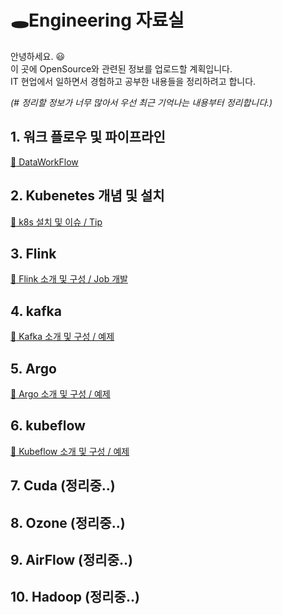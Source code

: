 # :hole:Engineering 자료실
안녕하세요. :smiley: <br> 
이 곳에 OpenSource와 관련된 정보를 업로드할 계획입니다. <br>
IT 현업에서 일하면서 경험하고 공부한 내용들을 정리하려고 합니다. <br>

*(# 정리할 정보가 너무 많아서 우선 최근 기억나는 내용부터 정리합니다.)*

## 1. 워크 플로우 및 파이프라인
[:clown_face: DataWorkFlow](./Etc/DataWorkFlow.md)
## 2. Kubenetes 개념 및 설치
[:clown_face: k8s 설치 및 이슈 / Tip](./Kubernetes/README.md)
## 3. Flink
[:clown_face: Flink 소개 및 구성 / Job 개발](./Flink/README.md)
## 4. kafka
[:clown_face: Kafka 소개 및 구성 / 예제](./Kafka/README.md)
## 5. Argo
[:clown_face: Argo 소개 및 구성 / 예제](./Argo/README.md)
## 6. kubeflow
[:clown_face: Kubeflow 소개 및 구성 / 예제](./Kubeflow/README.md)
## 7. Cuda (정리중..)
## 8. Ozone (정리중..)
## 9. AirFlow (정리중..)
## 10. Hadoop (정리중..)